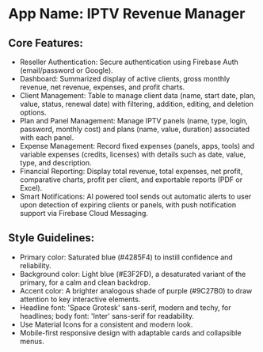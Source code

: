 # **App Name**: IPTV Revenue Manager

## Core Features:

- Reseller Authentication: Secure authentication using Firebase Auth (email/password or Google).
- Dashboard: Summarized display of active clients, gross monthly revenue, net revenue, expenses, and profit charts.
- Client Management: Table to manage client data (name, start date, plan, value, status, renewal date) with filtering, addition, editing, and deletion options.
- Plan and Panel Management: Manage IPTV panels (name, type, login, password, monthly cost) and plans (name, value, duration) associated with each panel.
- Expense Management: Record fixed expenses (panels, apps, tools) and variable expenses (credits, licenses) with details such as date, value, type, and description.
- Financial Reporting: Display total revenue, total expenses, net profit, comparative charts, profit per client, and exportable reports (PDF or Excel).
- Smart Notifications: AI powered tool sends out automatic alerts to user upon detection of expiring clients or panels, with push notification support via Firebase Cloud Messaging.

## Style Guidelines:

- Primary color: Saturated blue (#4285F4) to instill confidence and reliability.
- Background color: Light blue (#E3F2FD), a desaturated variant of the primary, for a calm and clean backdrop.
- Accent color: A brighter analogous shade of purple (#9C27B0) to draw attention to key interactive elements.
- Headline font: 'Space Grotesk' sans-serif, modern and techy, for headlines; body font: 'Inter' sans-serif for readability.
- Use Material Icons for a consistent and modern look.
- Mobile-first responsive design with adaptable cards and collapsible menus.